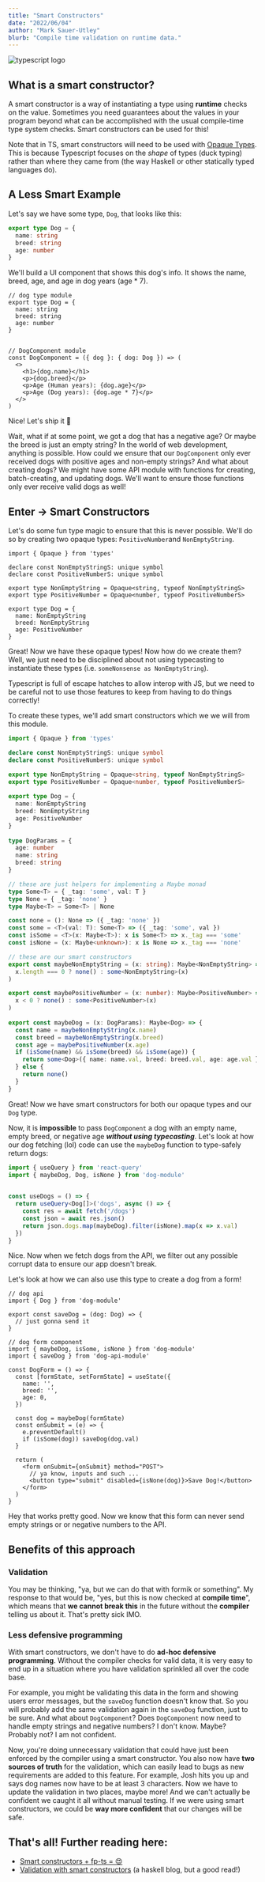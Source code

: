 ```yaml
---
title: "Smart Constructors"
date: "2022/06/04"
author: "Mark Sauer-Utley"
blurb: "Compile time validation on runtime data."
---
```


![typescript logo](../unknown-vs-any/images/tslogo.png)

## What is a smart constructor?

A smart constructor is a way of instantiating a type using **runtime** checks on the value. Sometimes you need guarantees about the values in your program beyond what can be accomplished with the usual compile-time type system checks. Smart constructors can be used for this!
  
Note that in TS, smart constructors will need to be used with [Opaque Types](/opaque-types). This is because Typescript focuses on the _shape_ of types (duck typing) rather than where they came from (the way Haskell or other statically typed languages do).

## A Less Smart Example

Let's say we have some type, `Dog`​, that looks like this:

```typescript
export type Dog = {
  name: string
  breed: string
  age: number
}
```

We'll build a UI component that shows this dog's info. It shows the name, breed, age, and age in dog years (age * 7).

```tsx
// dog type module
export type Dog = {
  name: string
  breed: string
  age: number
}

​
// DogComponent module
const DogComponent = ({ dog }: { dog: Dog }) => (
  <>
    <h1>{dog.name}</h1>
    <p>{dog.breed}</p>
    <p>Age (Human years): {dog.age}</p>
    <p>Age (Dog years): {dog.age * 7}</p>
  </>
)
```

Nice! Let's ship it 🚀

Wait, what if at some point, we got a dog that has a negative age? Or maybe the breed is just an empty string? In the world of web development, anything is possible. How could we ensure that our `DogComponent`​ only ever received dogs with positive ages and non-empty strings? And what about creating dogs? We might have some API module with functions for creating, batch-creating, and updating dogs. We'll want to ensure those functions only ever receive valid dogs as well!

## Enter → Smart Constructors

Let's do some fun type magic to ensure that this is never possible. We'll do so by creating two opaque types: `PositiveNumber`​ and `NonEmptyString`​.
  
```tsx
import { Opaque } from 'types'

declare const NonEmptyStringS: unique symbol
declare const PositiveNumberS: unique symbol

export type NonEmptyString = Opaque<string, typeof NonEmptyStringS>
export type PositiveNumber = Opaque<number, typeof PositiveNumberS>
​
export type Dog = {
  name: NonEmptyString
  breed: NonEmptyString
  age: PositiveNumber
}
```  

Great! Now we have these opaque types! Now how do we create them? Well, we just need to be disciplined about not using typecasting to instantiate these types (i.e. `someNonsense as NonEmptyString`).

Typescript is full of escape hatches to allow interop with JS, but we need to be careful not to use those features to keep from having to do things correctly!

To create these types, we'll add smart constructors which we we will from this module.

```typescript
import { Opaque } from 'types'

declare const NonEmptyStringS: unique symbol
declare const PositiveNumberS: unique symbol

export type NonEmptyString = Opaque<string, typeof NonEmptyStringS>
export type PositiveNumber = Opaque<number, typeof PositiveNumberS>
​
export type Dog = {
  name: NonEmptyString
  breed: NonEmptyString
  age: PositiveNumber
}
​
type DogParams = {
  age: number
  name: string
  breed: string
}

// these are just helpers for implementing a Maybe monad
type Some<T> = { _tag: 'some', val: T }
type None = { _tag: 'none' }
type Maybe<T> = Some<T> | None

const none = (): None => ({ _tag: 'none' })
const some = <T>(val: T): Some<T> => ({ _tag: 'some', val })
const isSome = <T>(x: Maybe<T>): x is Some<T> => x._tag === 'some'
const isNone = (x: Maybe<unknown>): x is None => x._tag === 'none'

// these are our smart constructors
export const maybeNonEmptyString = (x: string): Maybe<NonEmptyString> => (
  x.length === 0 ? none() : some<NonEmptyString>(x)
)

export const maybePositiveNumber = (x: number): Maybe<PositiveNumber> => (
  x < 0 ? none() : some<PositiveNumber>(x)
)
​
export const maybeDog = (x: DogParams): Maybe<Dog> => {
  const name = maybeNonEmptyString(x.name)
  const breed = maybeNonEmptyString(x.breed)
  const age = maybePositiveNumber(x.age)
  if (isSome(name) && isSome(breed) && isSome(age)) {
    return some<Dog>({ name: name.val, breed: breed.val, age: age.val })
  } else {
    return none()
  }
}
```

Great! Now we have smart constructors for both our opaque types and our `Dog`​ type.

Now, it is **impossible** to pass `DogComponent`​ a dog with an empty name, empty breed, or negative age _**without using typecasting**_. Let's look at how our dog fetching (lol) code can use the `maybeDog`​ function to type-safely return dogs:

```typescript
import { useQuery } from 'react-query'
import { maybeDog, Dog, isNone } from 'dog-module'
​

const useDogs = () => {
  return useQuery<Dog[]>('dogs', async () => {
    const res = await fetch('/dogs')
    const json = await res.json()
    return json.dogs.map(maybeDog).filter(isNone).map(x => x.val)
  })
}
```

Nice. Now when we fetch dogs from the API, we filter out any possible corrupt data to ensure our app doesn't break.

Let's look at how we can also use this type to create a dog from a form!

```tsx
// dog api
import { Dog } from 'dog-module'
​
export const saveDog = (dog: Dog) => {
  // just gonna send it
}

// dog form component
import { maybeDog, isSome, isNone } from 'dog-module'
import { saveDog } from 'dog-api-module'
​
const DogForm = () => {
  const [formState, setFormState] = useState({
    name: '',
    breed: '',
    age: 0,
  })

  const dog = maybeDog(formState)
  const onSubmit = (e) => {
    e.preventDefault()
    if (isSome(dog)) saveDog(dog.val)
  }

  return (
    <form onSubmit={onSubmit} method="POST">
      // ya know, inputs and such ...
      <button type="submit" disabled={isNone(dog)}>Save Dog!</button>
    </form>
  )
}
```

Hey that works pretty good. Now we know that this form can never send empty strings or or negative numbers to the API.

## Benefits of this approach

### Validation

You may be thinking, "ya, but we can do that with formik or something". My response to that would be, "yes, but this is now checked at **compile time**", which means that **we cannot break this** in the future without the **compiler** telling us about it. That's pretty sick IMO.

### Less defensive programming

With smart constructors, we don't have to do **ad-hoc defensive programming**. Without the compiler checks for valid data, it is very easy to end up in a situation where you have validation sprinkled all over the code base.

For example, you might be validating this data in the form and showing users error messages, but the `saveDog`​ function doesn't know that. So you will probably add the same validation again in the `saveDog`​ function, just to be sure. And what about `DogComponent`​? Does `DogComponent`​ now need to handle empty strings and negative numbers? I don't know. Maybe? Probably not? I am not confident.

Now, you're doing unnecessary validation that could have just been enforced by the compiler using a smart constructor. You also now have **two sources of truth** for the validation, which can easily lead to bugs as new requirements are added to this feature. For example, Josh hits you up and says dog names now have to be at least 3 characters. Now we have to update the validation in two places, maybe more! And we can't actually be confident we caught it all without manual testing. If we were using smart constructors, we could be **way more confident** that our changes will be safe.

## That's all! Further reading here:

*   [Smart constructors + fp-ts = 😍](https://dev.to/gcanti/functional-design-smart-constructors-14nb)    
*   [Validation with smart constructors](https://haskell-at-work.com/episodes/2018-02-26-validation-with-smart-constructors.html) (a haskell blog, but a good read!)